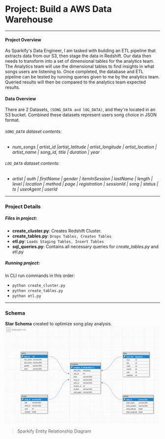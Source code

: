 # Project: Build a AWS Data Warehouse 

***

#### Project Overview

As Sparkify's Data Engineer, I am tasked with building an ETL pipeline that extracts data from our S3, then stage the data in Redshift. Our data then needs to transform into a set of dimensional tables for the analytics team. The Analytics team will use the dimensional tables to find insights in what songs users are listening to. Once completed, the database and ETL pipeline can be tested by running queries given to me by the analytics team. Queried results will then be compared to the analytics team expected results.

#### Data Overview

There are 2 Datasets, `(SONG_DATA and lOG_DATA)`, and they're located in an S3 bucket. Combined these datasets represent users song choice in JSON format.

###### `SONG_DATA` dataset contents:
- *num_songs | artist_id |artist_latitude | artist_longitude | artist_location | artist_name | song_id, title | duration | year*

###### `LOG_DATA` dataset contents:
- *artist | auth | firstName | gender | itemInSession | lastName | length | level | location | method | page | registration | sessionId | song | status | ts | userAgent | userId*

***

### Project Details

##### Files in project:
- **create_cluster.py**: Creates Redshift Cluster.
- **create_tables.py**: ```Drops Tables, Creates Tables```
- **etl.py**: ```Loads Staging Tables, Insert Tables```
- **sql_queries.py**: Contains all necessary queries for _create_tables.py_ and _etl.py_

##### Running project:

In CLI run commands in this order: 
- `python create_cluster.py`
- `python create_tables.py`
- `python etl.py`
***

### Schema
**Star Schema** created to optimize song play analysis.
![SparkifyERD](/images/Sparkify-ERD.png)
> Sparkify Entity Relationship Diagram



